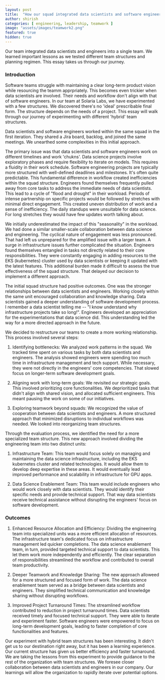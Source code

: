 ```yaml
---
layout: post
title:  "How our squad integrated data scientists and software engineers"
author: shirish
categories: [ engineering, leadership, teamwork ]
image: "assets/images/teamwork2.png"
featured: true
hidden: true
---
```


Our team integrated data scientists and engineers into a single team. We learned important lessons as we tested different team structures and planning regimen. This essay takes us through our journey.

### Introduction
Software teams struggle with maintaining a clear long-term product vision while resourcing the teamm apprpriately. This becomes even trickier when data scientists are involved. Their needs and workflow don't align with that of software engineers. In our team at Solaria Labs, we have experimented with a few structures. We discovered there's no 'ideal' prescribable final form. The structure depends on the needs of a project. This essay will walk through our journey of experimenting with different 'hybrid' team structures.

Data scientists and software engineers worked within the same squad in the first iteration. They shared a Jira board, backlog, and joined the same meetings. We unearthed some complexities in this initial approach.

The primary issue was that data scientists and software engineers work on different timelines and work 'chukns'. Data science projects involve exploratory phases and require flexibility to iterate on models. This requires a fluidity in their work schedule. Software engineering projects are typically more structured with well-defined deadlines and milestones. It's often quite predictable. This fundamental difference in workflow created inefficiencies within the squad structure. Engineers found themselves frequently pulled away from core tasks to address the immediate needs of data scientists. This lead to a cycle of "flood and drought" in their workload. Periods of intense partnership on specific projects would be followed by stretches with minimal direct engagement. This created uneven distribution of work and a sense of inefficiency. The daily standups were unsuitable for data science. For long stretches they would have few updates worth talking about.

We initially underestimated the impact of this "seasonality" in the workload. We had done a similar smaller-scale collaboration between data science and engineering. The cyclical nature of engagement was less pronounced. That had left us unprepared for the amplified issue with a larger team. A surge in infrastructure issues further complicated the situation. Engineers found themselves entangled in tasks not directly related to their core responsibilities. They were constantly engaging in adding resources to the EKS (kubernetes) cluster used by data scientists or keeping it updated with the latest features. This additional burden made it difficult to assess the true effectiveness of the squad structure. That delayed our decision to implement a different approach.

The initial squad structure had positive outcomes. One was the stronger relationships between data scientists and engineers. Working closely within the same unit encouraged collaboration and knowledge sharing. Data scientists gained a deeper understanding of software development process. I remember a data scientist telling me -- "I know understand why infrastructure projects take so long!". Engineers developed an appreciation for the experimentations that data science did. This understanding led the way for a more directed approach in the future.

We decided to restructure our teams to create a more working relationship. This process involved several steps:

1. Identifying bottlenecks: We analyzed work patterns in the squad. We tracked time spent on various tasks  by both data scientists and engineers. The analysis showed engineers were spending too much time in infrastructure management and tech support. While necessary, they were not directly in the engineers' core competencies. That slowed focus on longer-term software development goals.

2. Aligning work with long-term goals: We revisited our strategic goals. This involved prioritizing core functionalities. We deprioritized tasks that didn't align with shared vision, and allocated sufficient engineers. This meant pausing the work on some of our initiatives.

3. Exploring teamwork beyond squads: We recognized the value of cooperation between data scientists and engineers. A more structured approach that minimized disruptions to individual workflows was needed. We looked into reorganizing team structures.

Through the evaluation process, we identified the need for a more specialized team structure. This new approach involved dividing the engineering team into two distinct units:

1. Infrastructure Team: This team would focus solely on managing and maintaining the data science infrastructure, including the EKS kubernetes cluster and related technologies. It would allow them to develop deep expertise in these areas. It would eventually lead improved performance and scalability in infrastructure for GPU apps.

2. Data Science Enablement Team: This team would include engineers who would work closely with data scientists. They would identify their specific needs and provide technical support. That way data scientists receive technical assistance without disrupting the engineers' focus on software development.

### Outcomes

1. Enhanced Resource Allocation and Efficiency: Dividing the engineering team into specialized units was a more efficient allocation of resources. The infrastructure team's dedicated focus on infrastructure management led quicker completions. The data science enablement team, in turn, provided targeted technical support to data scientists. This let them  work more independently and efficiently. The clear separation of responsibilities streamlined the workflow and contributed to overall team productivity.

2. Deeper Teamwork and Knowledge Sharing: The new approach alloweed for a more structured and focused form of work. The data science enablement team served as a bridge between data scientists and engineers. They simplified technical communication and knowledge sharing without disrupting workflows.

3. Improved Project Turnaround Times: The streamlined workflow contributed to reduction in project turnaround times. Data scientists received timely and focused technical support. They were able to iterate and experiment faster. Software engineers were empowered to focus on long-term development goals, leading to faster completion of core functionalities and features.

Our experiment with hybrid team structures has been interesting. It didn't get us to our destination right away, but it has been a learning experience. Our current structure has given us better efficiency and faster turnaround. We are taking the lessons from this experiment to provide guidance to the rest of the organization with team structures. We foresee closer collaboration between data scientists and engineers in our company. Our learnings will allow the organization to rapidly iterate over potential options.
